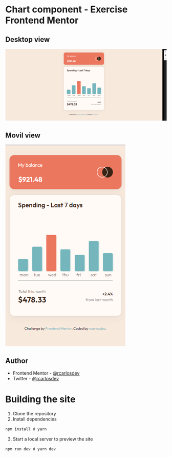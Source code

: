 # Chart component - Exercise Frontend Mentor

## Desktop view

![Design preview for the Expenses chart component coding challenge](./public/images/desktop.png)

## Movil view

![Design preview for the Expenses chart component coding challenge](./public/images/movil.png)

## Author

<!-- - Website - [Add your name here](https://www.your-site.com) -->
- Frontend Mentor - [@rcarlosdev](https://www.frontendmentor.io/profile/rcarlosdev)
- Twitter - [@rcarlosdev](https://www.twitter.com/rcarlosdev)

# Building the site

1. Clone the repository
2. Install dependencies

```bash
npm install ó yarn
```

3. Start a local server to preview the site

```bash
npm run dev ó yarn dev
